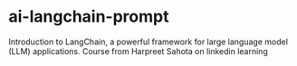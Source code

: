 # ai-langchain-prompt
Introduction to LangChain, a powerful framework for large language model (LLM) applications. Course from Harpreet Sahota on linkedin learning
